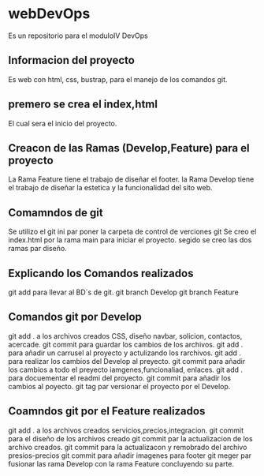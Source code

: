 # webDevOps
Es un repositorio para el moduloIV DevOps 
## Informacion del proyecto
Es web con html, css, bustrap, para el manejo de los comandos git.
## premero se crea el index,html
El  cual  sera el inicio del proyecto.
## Creacon  de  las Ramas (Develop,Feature) para el proyecto
La Rama Feature tiene el trabajo de diseñar el footer.
la Rama Develop tiene el trabajo  de diseñar la estetica y la funcionalidad del sito web.
## Comamndos de git 
Se utilizo el git ini par poner la carpeta de control de verciones git
Se creo el index.html por la rama main para iniciar el proyecto. 
segido se creo las dos ramas par diseño.
## Explicando los Comandos realizados
git add para llevar al BD´s de git.
git branch Develop
git branch Feature
## Comandos git por Develop
git add . a los archivos creados CSS, diseño navbar, solicion, contactos, acercade.
git commit para guardar los cambios de los archivos.
git add . para añadir un carrusel  al proyecto y actulizando los rarchivos.
git add . para realizar los cambios del Develop al preyecto.
git commit para añadir los cambios a todo el preyecto iamgenes,funcionaliad, enlaces.
git add . para docuementar el readmi del proyecto.
git commit para añadir los cambios al poyecto.
git tag par versionar el proyecto por el Develop. 
## Coamndos git por el Feature realizados
git add . a los archivos creados servicios,precios,integracion.
git commit para el diseño de los archivos creado 
git commit par la actualizacion de los archivo creados.
git commit para  la actualizacon y remobrado del archivo presios-precios
git commit para añadir imagenes para footer
git meger par fusionar las rama Develop con  la rama Feature concluyendo su parte.




